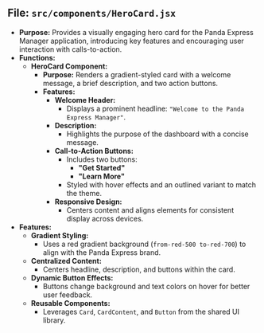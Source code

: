 ## File: `src/components/HeroCard.jsx`
- **Purpose:** Provides a visually engaging hero card for the Panda Express Manager application, introducing key features and encouraging user interaction with calls-to-action.
- **Functions:**
  - **HeroCard Component:**
    - **Purpose:** Renders a gradient-styled card with a welcome message, a brief description, and two action buttons.
    - **Features:**
      - **Welcome Header:**
        - Displays a prominent headline: `"Welcome to the Panda Express Manager"`.
      - **Description:**
        - Highlights the purpose of the dashboard with a concise message.
      - **Call-to-Action Buttons:**
        - Includes two buttons:
          - **"Get Started"**
          - **"Learn More"**
        - Styled with hover effects and an outlined variant to match the theme.
      - **Responsive Design:**
        - Centers content and aligns elements for consistent display across devices.
- **Features:**
  - **Gradient Styling:**
    - Uses a red gradient background (`from-red-500 to-red-700`) to align with the Panda Express brand.
  - **Centralized Content:**
    - Centers headline, description, and buttons within the card.
  - **Dynamic Button Effects:**
    - Buttons change background and text colors on hover for better user feedback.
  - **Reusable Components:**
    - Leverages `Card`, `CardContent`, and `Button` from the shared UI library.
